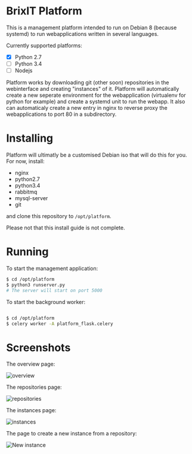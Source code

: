 # BrixIT Platform

This is a management platform intended to run on Debian 8 (because systemd) to run webapplications written in several
languages.

Currently supported platforms:

- [x] Python 2.7
- [ ] Python 3.4
- [ ] Nodejs

Platform works by downloading git (other soon) repositories in the webinterface and creating "instances" of it. 
Platform will automatically create a new seperate environment for the webapplication (virtualenv for python for example)
and create a systemd unit to run the webapp. It also can automaticaly create a new entry in nginx to reverse proxy the
webapplications to port 80 in a subdirectory.

# Installing

Platform will ultimatly be a customised Debian iso that will do this for you. For now, install:

- nginx
- python2.7
- python3.4
- rabbitmq
- mysql-server
- git

and clone this repository to `/opt/platform`.

Please not that this install guide is not complete.

# Running

To start the management application:

```bash
$ cd /opt/platform
$ python3 runserver.py
# The server will start on port 5000
```

To start the background worker:

```bash

$ cd /opt/platform
$ celery worker -A platform_flask.celery
```

# Screenshots

The overview page:

![overview](http://brixitcdn.net/github/platform/overview.png)

The repositories page:

![repositories](http://brixitcdn.net/github/platform/repositories.png)

The instances page:

![instances](http://brixitcdn.net/github/platform/instances.png)

The page to create a new instance from a repository:

![New instance](http://brixitcdn.net/github/platform/new-instance.png)